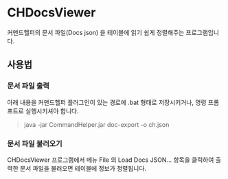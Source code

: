 # CHDocsViewer
커맨드헬퍼의 문서 파일(Docs json) 을 테이블에 읽기 쉽게 정렬해주는 프로그램입니다.

## 사용법

### 문서 파일 출력 
아래 내용을 커맨드헬퍼 플러그인이 있는 경로에 .bat 형태로 저장시키거나, 명령 프롬프트로 실행시키셔야 합니다.

> java -jar CommandHelper.jar doc-export -o ch.json

### 문서 파일 불러오기
CHDocsViewer 프로그램에서 메뉴 File 의 Load Docs JSON... 항목을 클릭하여 출력한 문서 파일을 불러오면 테이블에 정보가 정렬됩니다.
